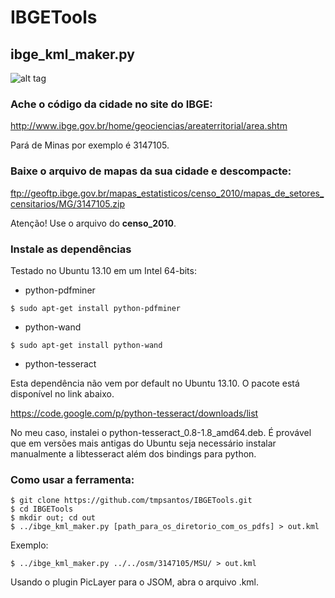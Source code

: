 IBGETools
=========

## ibge_kml_maker.py

![alt tag](https://raw.github.com/tmpsantos/IBGETools/master/docs/screenshot.png)

### Ache o código da cidade no site do IBGE:

http://www.ibge.gov.br/home/geociencias/areaterritorial/area.shtm

Pará de Minas por exemplo é 3147105.

### Baixe o arquivo de mapas da sua cidade e descompacte:

ftp://geoftp.ibge.gov.br/mapas_estatisticos/censo_2010/mapas_de_setores_censitarios/MG/3147105.zip

Atenção! Use o arquivo do **censo_2010**.

### Instale as dependências

Testado no Ubuntu 13.10 em um Intel 64-bits:

* python-pdfminer

`$ sudo apt-get install python-pdfminer`

* python-wand

`$ sudo apt-get install python-wand`

* python-tesseract

Esta dependência não vem por default no Ubuntu 13.10. O pacote está disponível no link abaixo.

https://code.google.com/p/python-tesseract/downloads/list

No meu caso, instalei o python-tesseract_0.8-1.8_amd64.deb. É provável que em versões mais antigas do Ubuntu seja necessário instalar manualmente a libtesseract além dos bindings para python.

### Como usar a ferramenta:

```
$ git clone https://github.com/tmpsantos/IBGETools.git
$ cd IBGETools
$ mkdir out; cd out
$ ../ibge_kml_maker.py [path_para_os_diretorio_com_os_pdfs] > out.kml
```
Exemplo:
```
$ ../ibge_kml_maker.py ../../osm/3147105/MSU/ > out.kml
```

Usando o plugin PicLayer para o JSOM, abra o arquivo .kml.
